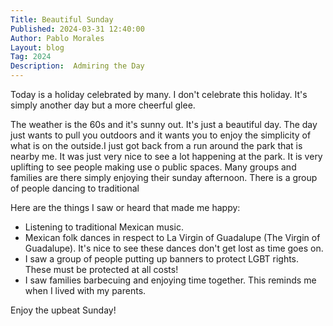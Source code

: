 ```yaml
---
Title: Beautiful Sunday
Published: 2024-03-31 12:40:00
Author: Pablo Morales
Layout: blog
Tag: 2024
Description:  Admiring the Day
---
```

Today is a holiday celebrated by many. I don't celebrate this holiday. It's simply another day but a more cheerful glee. 

The weather is the 60s and it's sunny out. It's just a beautiful day. The day just wants to pull you outdoors and it wants you to enjoy the simplicity of what is on the outside.I just got back from a run around the park that is nearby me. It was just very nice to see a lot happening at the park. It is very uplifting to see people making use o public spaces. Many groups and families are there simply enjoying their sunday afternoon. There is a group of people dancing to traditional 

Here are the things I saw or heard that made me happy:

* Listening to traditional Mexican music. 
* Mexican folk dances in respect to La Virgin of Guadalupe (The Virgin of Guadalupe). It's nice to see these dances don't get lost as time goes on.
* I saw a group of people putting up banners to protect LGBT rights. These must be protected at all costs!
* I saw families barbecuing and enjoying time together. This reminds me when I lived with my parents.


Enjoy the upbeat Sunday! 
